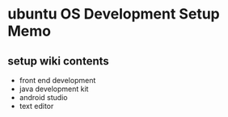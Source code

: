 # ubuntu OS Development Setup Memo
## setup wiki contents
- front end development
- java development kit
- android studio
- text editor

